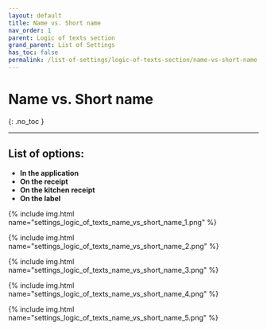 ```yaml
---
layout: default
title: Name vs. Short name
nav_order: 1
parent: Logic of texts section
grand_parent: List of Settings
has_toc: false
permalink: /list-of-settings/logic-of-texts-section/name-vs-short-name
---
```


# Name vs. Short name
{: .no_toc }

---

## List of options:
- **In the application**
- **On the receipt**
- **On the kitchen receipt**
- **On the label**

{% include img.html name="settings_logic_of_texts_name_vs_short_name_1.png" %}

{% include img.html name="settings_logic_of_texts_name_vs_short_name_2.png" %}

{% include img.html name="settings_logic_of_texts_name_vs_short_name_3.png" %}

{% include img.html name="settings_logic_of_texts_name_vs_short_name_4.png" %}

{% include img.html name="settings_logic_of_texts_name_vs_short_name_5.png" %}
